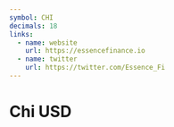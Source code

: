 ```yaml
---
symbol: CHI
decimals: 18
links:
  - name: website
    url: https://essencefinance.io
  - name: twitter
    url: https://twitter.com/Essence_Fi
---
```


# Chi USD
